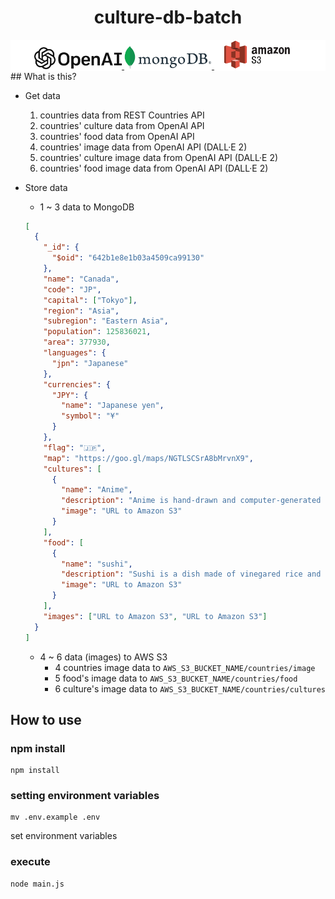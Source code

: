 <div align="center">

# culture-db-batch

<div style="background-color:#fff">
  <a href="https://openai.com/" target="_blank">
    <img width="140" alt="OpenAI-logo" src="README/OpenAI.png" />
  </a>
  <a href="https://mongodb.com/" target="_blank">
    <img width="140" alt="mongoDB-logo" src="README/mongoDB.png" />
  </a>
  <a href="https://aws.amazon.com/s3/" target="_blank">
    <img width="140" alt="S3-logo" src="README/S3.png" />
  </a>
  </div>
</div>
## What is this?

- Get data

  1. countries data from REST Countries API
  1. countries' culture data from OpenAI API
  1. countries' food data from OpenAI API
  1. countries' image data from OpenAI API (DALL·E 2)
  1. countries' culture image data from OpenAI API (DALL·E 2)
  1. countries' food image data from OpenAI API (DALL·E 2)

- Store data

  - 1 ~ 3 data to MongoDB

  ```json
  [
    {
      "_id": {
        "$oid": "642b1e8e1b03a4509ca99130"
      },
      "name": "Canada",
      "code": "JP",
      "capital": ["Tokyo"],
      "region": "Asia",
      "subregion": "Eastern Asia",
      "population": 125836021,
      "area": 377930,
      "languages": {
        "jpn": "Japanese"
      },
      "currencies": {
        "JPY": {
          "name": "Japanese yen",
          "symbol": "¥"
        }
      },
      "flag": "🇯🇵",
      "map": "https://goo.gl/maps/NGTLSCSrA8bMrvnX9",
      "cultures": [
        {
          "name": "Anime",
          "description": "Anime is hand-drawn and computer-generated animation originating from Japan.",
          "image": "URL to Amazon S3"
        }
      ],
      "food": [
        {
          "name": "sushi",
          "description": "Sushi is a dish made of vinegared rice and seafood or vegetables.",
          "image": "URL to Amazon S3"
        }
      ],
      "images": ["URL to Amazon S3", "URL to Amazon S3"]
    }
  ]
  ```

  - 4 ~ 6 data (images) to AWS S3
    - 4 countries image data to `AWS_S3_BUCKET_NAME/countries/image`
    - 5 food's image data to `AWS_S3_BUCKET_NAME/countries/food`
    - 6 culture's image data to `AWS_S3_BUCKET_NAME/countries/cultures`

## How to use

### npm install

```
npm install
```

### setting environment variables

```
mv .env.example .env
```

set environment variables

### execute

```
node main.js
```
